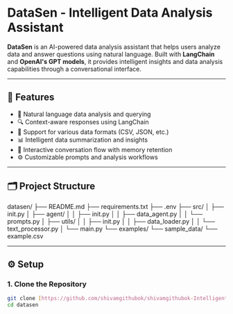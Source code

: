 # DataSen - Intelligent Data Analysis Assistant

**DataSen** is an AI-powered data analysis assistant that helps users analyze data and answer questions using natural language. Built with **LangChain** and **OpenAI's GPT models**, it provides intelligent insights and data analysis capabilities through a conversational interface.

---

## 🚀 Features

- 🧠 Natural language data analysis and querying  
- 🔍 Context-aware responses using LangChain  
- 📁 Support for various data formats (CSV, JSON, etc.)  
- 📊 Intelligent data summarization and insights  
- 💬 Interactive conversation flow with memory retention  
- ⚙️ Customizable prompts and analysis workflows  

---

## 🗂 Project Structure

datasen/
├── README.md
├── requirements.txt
├── .env
├── src/
│ ├── init.py
│ ├── agent/
│ │ ├── init.py
│ │ ├── data_agent.py
│ │ └── prompts.py
│ ├── utils/
│ │ ├── init.py
│ │ ├── data_loader.py
│ │ └── text_processor.py
│ └── main.py
└── examples/
└── sample_data/
└── example.csv


---

## ⚙️ Setup

### 1. Clone the Repository
```bash
git clone [https://github.com/shivamgithubok/shivamgithubok-Intelligent-Data-Analysis-Assistant-Agent]
cd datasen
